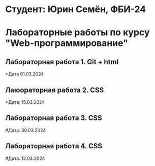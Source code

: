 # Студент: Юрин Семён, ФБИ-24

# Лабораторные работы по курсу "Web-программирование"

## Лабораторная работа 1. Git + html

*Дата 01.03.2024

## Лаюораторная работа 2. CSS

*Дата: 15.03.2024

## Лабораторная работа 3. CSS

#Дата: 30.03.2024

## Лабораторная работа 4. CSS

#Дата: 12.04.2024